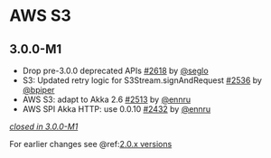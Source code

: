 # AWS S3

## 3.0.0-M1

- Drop pre-3.0.0 deprecated APIs [#2618](https://github.com/akka/alpakka/issues/2618) by [@seglo](https://github.com/seglo)
- S3: Updated retry logic for S3Stream.signAndRequest [#2536](https://github.com/akka/alpakka/issues/2536) by [@bpiper](https://github.com/bpiper)
- AWS S3: adapt to Akka 2.6 [#2513](https://github.com/akka/alpakka/issues/2513) by [@ennru](https://github.com/ennru)
- AWS SPI Akka HTTP: use 0.0.10 [#2432](https://github.com/akka/alpakka/issues/2432) by [@ennru](https://github.com/ennru)

[*closed in 3.0.0-M1*](https://github.com/akka/alpakka/issues?q=is%3Aclosed+milestone%3A3.0.0-M1+label%3Ap%3As3)

For earlier changes see @ref:[2.0.x versions](../2.0.x/s3.md)

